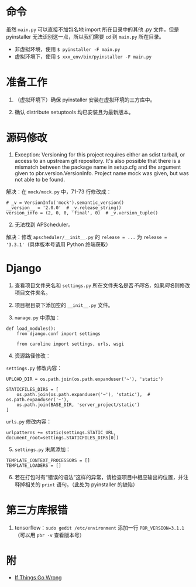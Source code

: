 # 命令

虽然 `main.py` 可以直接不加包名地 import 所在目录中的其他 .py 文件，但是 pyinstaller 无法识别这一点，所以我们需要 `cd` 到 `main.py` 所在目录。

  * 非虚拟环境，使用 `$ pyinstaller -F main.py`
  * 虚拟环境下，使用 `$ xxx_env/bin/pyinstaller -F main.py`


# 准备工作

1. （虚拟环境下）确保 pyinstaller 安装在虚拟环境的三方库中。

2. 确认 distribute setuptools 均已安装且为最新版本。


# 源码修改

1. Exception: Versioning for this project requires either an sdist tarball, or access to an upstream git repository. It's also possible that there is a mismatch between the package name in setup.cfg and the argument given to pbr.version.VersionInfo. Project name mock was given, but was not able to be found.

  解决：在 `mock/mock.py` 中，71-73 行修改成：
  ```
  # _v = VersionInfo('mock').semantic_version()
  __version__ = '2.0.0'  # _v.release_string()
  version_info = (2, 0, 0, 'final', 0)  # _v.version_tuple()
  ```
  
2. 无法找到 APScheduler。

  解决：修改 `apscheduler/__init__.py` 的 `release = ...` 为 `release = '3.3.1'`（具体版本号请用 Python 终端获取）


# Django

1. 查看项目文件夹名和 `settings.py` 所在文件夹名是否*不同名*，如果*同名*则修改项目文件夹名。

2. 项目根目录下添加空的 `__init__.py` 文件。

3. `manage.py` 中添加：
  ```
  def load_modules():
      from django.conf import settings
  
      from caroline import settings, urls, wsgi
  ```
  
4. 资源路径修改：

`settings.py` 修改内容：
  ```
  UPLOAD_DIR = os.path.join(os.path.expanduser('~'), 'static')

  STATICFILES_DIRS = [
      os.path.join(os.path.expanduser('~'), 'static'),  # os.path.expanduser('~'),
      os.path.join(BASE_DIR, 'server_project/static')
  ]
  ```
  
`urls.py` 修改内容：
  ```
  urlpatterns += static(settings.STATIC_URL, document_root=settings.STATICFILES_DIRS[0])
  ```
  
5. `settings.py` 末尾添加：
  ```
  TEMPLATE_CONTEXT_PROCESSORS = []
  TEMPLATE_LOADERS = []
  ```
  
6. 若在打包时有“错误的语法”这样的异常，请检查项目中相应输出的位置，并注释掉相关的 `print` 语句。（此处为 pyinstaller 的缺陷）


# 第三方库报错

1. tensorflow：`sudo gedit /etc/environment` 添加一行 `PBR_VERSION=3.1.1`（可以用 `pbr -v` 查看版本号）


# 附

* [If Things Go Wrong](https://github.com/pyinstaller/pyinstaller/wiki/If-Things-Go-Wrong)
